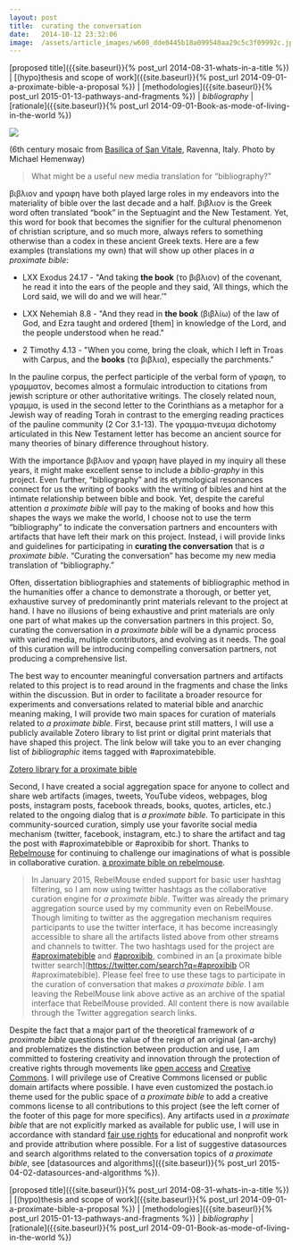 ```yaml
---
layout:	post
title:	curating the conversation
date:	2014-10-12 23:32:06
image:	/assets/article_images/w600_dde0445b18a099540aa29c5c3f09992c.jpg
---
```

[proposed title]({{site.baseurl}}{% post_url 2014-08-31-whats-in-a-title %}) | [(hypo)thesis and scope of work]({{site.baseurl}}{% post_url 2014-09-01-a-proximate-bible-a-proposal %}) | [methodologies]({{site.baseurl}}{% post_url 2015-01-13-pathways-and-fragments %}) | *bibliography* | [rationale]({{site.baseurl}}{% post_url 2014-09-01-Book-as-mode-of-living-in-the-world %})

![](/assets/article_images/w600_dde0445b18a099540aa29c5c3f09992c.jpg)

(6th century mosaic from [Basilica of San Vitale](http://en.m.wikipedia.org/wiki/Basilica_of_San_Vitale#Mosaic_art), Ravenna, Italy. Photo by Michael Hemenway)

> What might be a useful new media translation for “bibliography?”

βιβλιον and γραφη have both played large roles in my endeavors into the materiality of bible over the last decade and a half. βιβλιον is the Greek word often translated “book” in the Septuagint and the New Testament. Yet, this word for book that becomes the signifier for the cultural phenomenon of christian scripture, and so much more, always refers to something otherwise than a codex in these ancient Greek texts. Here are a few examples (translations my own) that will show up other places in *a proximate bible*:

-   LXX Exodus 24.17 - "And taking **the book** (το βιβλιον) of the covenant, he read it into the ears of the people and they said, ‘All things, which the Lord said, we will do and we will hear.’"

-   LXX Nehemiah 8.8 - "And they read in **the book** (βιβλίω) of the law of God, and Ezra taught and ordered \[them\] in knowledge of the Lord, and the people understood when he read."

-   2 Timothy 4.13 - "When you come, bring the cloak, which I left in Troas with Carpus, and the **books** (τα βιβλια), especially the parchments."

In the pauline corpus, the perfect participle of the verbal form of γραφη, το γραμματον, becomes almost a formulaic introduction to citations from jewish scripture or other authoritative writings. The closely related noun, γραμμα, is used in the second letter to the Corinthians as a metaphor for a Jewish way of reading Torah in contrast to the emerging reading practices of the pauline community (2 Cor 3.1-13). The γραμμα-πνευμα dichotomy articulated in this New Testament letter has become an ancient source for many theories of binary difference throughout history.

With the importance βιβλιον and γραφη have played in my inquiry all these years, it might make excellent sense to include a *biblio-graphy* in this project. Even further, “bibliography” and its etymological resonances connect for us the writing of books with the writing of bibles and hint at the intimate relationship between bible and book. Yet, despite the careful attention *a proximate bible* will pay to the making of books and how this shapes the ways we make the world, I choose not to use the term “bibliography” to indicate the conversation partners and encounters with artifacts that have left their mark on this project. Instead, i will provide links and guidelines for participating in **curating the conversation** that is *a proximate bible*. “Curating the conversation” has become my new media translation of “bibliography.”

Often, dissertation bibliographies and statements of bibliographic method in the humanities offer a chance to demonstrate a thorough, or better yet, exhaustive survey of predominantly print materials relevant to the project at hand. I have no illusions of being exhaustive and print materials are only one part of what makes up the conversation partners in this project. So, curating the conversation in *a proximate bible* will be a dynamic process with varied media, multiple contributors, and evolving as it needs. The goal of this curation will be introducing compelling conversation partners, not producing a comprehensive list.

The best way to encounter meaningful conversation partners and artifacts related to this project is to read around in the fragments and chase the links within the discussion. But in order to facilitate a broader resource for experiments and conversations related to material bible and anarchic meaning making, I will provide two main spaces for curation of materials related to *a proximate bible*. First, because print still matters, I will use a publicly available Zotero library to list print or digital print materials that have shaped this project. The link below will take you to an ever changing list of *bibliographic* items tagged with \#aproximatebible.

[Zotero library for a proximate bible](https://www.zotero.org/textualpotential/items/tag/aproximatebible)

Second, I have created a social aggregation space for anyone to collect and share web artifacts (images, tweets, YouTube videos, webpages, blog posts, instagram posts, facebook threads, books, quotes, articles, etc.) related to the ongoing dialog that is *a proximate bible*. To participate in this community-sourced curation, simply use your favorite social media mechanism (twitter, facebook, instagram, etc.) to share the artifact and tag the post with \#aproximatebible or \#aproxibib for short. Thanks to [Rebelmouse](http://www.rebelmouse.com) for continuing to challenge our imaginations of what is possible in collaborative curation. [a proximate bible on rebelmouse](https://www.rebelmouse.com/aproximatebible/).

> In January 2015, RebelMouse ended support for basic user hashtag filtering, so I am now using twitter hashtags as the collaborative curation engine for *a proximate bible*. Twitter was already the primary aggregation source used by my community even on RebelMouse. Though limiting to twitter as the aggregation mechanism requires participants to use the twitter interface, it has become increasingly accessible to share all the artifacts listed above from other streams and channels to twitter. The two hashtags used for the project are [\#aproximatebible](https://twitter.com/hashtag/aproximatebible) and [\#aproxibib](https://twitter.com/hashtag/aproxibib), combined in an [a proximate bible twitter search](https://twitter.com/search?q=#aproxibib OR #aproximatebible). Please feel free to use these tags to participate in the curation of conversation that makes *a proximate bible*. I am leaving the RebelMouse link above active as an archive of the spatial interface that RebelMouse provided. All content there is now available through the Twitter aggregation search links.

Despite the fact that a major part of the theoretical framework of *a proximate bible* questions the value of the reign of an original (an-archy) and problematizes the distinction between production and use, I am committed to fostering creativity and innovation through the protection of creative rights through movements like [open access](http://www.sparc.arl.org/issues/open-access) and [Creative Commons](http://creativecommons.org). I will privilege use of Creative Commons licensed or public domain artifacts where possible. I have even customized the postach.io theme used for the public space of *a proximate bible* to add a creative commons license to all contributions to this project (see the left corner of the footer of this page for more specifics). Any artifacts used in *a proximate bible* that are not explicitly marked as available for public use, I will use in accordance with standard [fair use rights](http://www.cmsimpact.org/fair-use/related-materials/codes/code-best-practices-fair-use-scholarly-research-communication) for educational and nonprofit work and provide attribution where possible. For a list of suggestive datasources and search algorithms related to the conversation topics of *a proximate bible*, see [datasources and algorithms]({{site.baseurl}}{% post_url 2015-04-02-datasources-and-algorithms %}).

[proposed title]({{site.baseurl}}{% post_url 2014-08-31-whats-in-a-title %}) | [(hypo)thesis and scope of work]({{site.baseurl}}{% post_url 2014-09-01-a-proximate-bible-a-proposal %}) | [methodologies]({{site.baseurl}}{% post_url 2015-01-13-pathways-and-fragments %}) | *bibliography* | [rationale]({{site.baseurl}}{% post_url 2014-09-01-Book-as-mode-of-living-in-the-world %})
